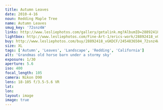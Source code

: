 ```yaml
---
title: Autumn Leaves
date: 2010-4-16
noun: Redding Maple Tree
name: Autumn Leaves
smug_key: '72snz4W'
links: http://www.lesliephotos.com/gallery/getalink.mg?AlbumID=28892418&AlbumKey=vGKDCF&ImageID=2454836504&ImageKey=72snz4W&how=forum&Page=1
lightbox: http://www.lesliephotos.com/Fine-Art-1/erics-work/28892418_vGKDCF#!i=2454836504&k=72snz4W&lb=1&s=A
buy: http://www.lesliephotos.com/buy/28892418_vGKDCF/2454836504_72snz4W/
size: XL
tags: ['Autumn', 'Leaves', 'Landscape', 'Redding', 'California']
alt: 'Grandmas old horse barn under a stormy sky'
exposure: 1/30
aperture: 5.6
iso: 400
focal_length: 105
camera: Nikon D90
lens: 18-105 f/3.5-5.6 VR
lat: 
lon: 
layout: image
image: true
---
```

